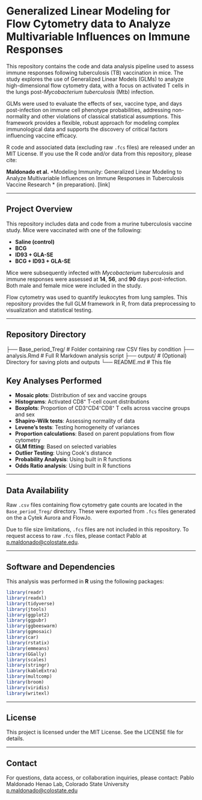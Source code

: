 # Generalized Linear Modeling for Flow Cytometry data to Analyze Multivariable Influences on Immune Responses

This repository contains the code and data analysis pipeline used to assess immune responses following tuberculosis (TB) vaccination in mice. The study explores the use of Generalized Linear Models (GLMs) to analyze high-dimensional flow cytometry data, with a focus on activated T cells in the lungs post-*Mycobacterium tuberculosis* (Mtb) infection.

GLMs were used to evaluate the effects of sex, vaccine type, and days post-infection on immune cell phenotype probabilities, addressing non-normality and other violations of classical statistical assumptions. This framework provides a flexible, robust approach for modeling complex immunological data and supports the discovery of critical factors influencing vaccine efficacy.

R code and associated data (excluding raw `.fcs` files) are released under an MIT License. If you use the R code and/or data from this repository, please cite:

**Maldonado et al.** *Modeling Immunity: Generalized Linear Modeling to Analyze Multivariable Influences on Immune Responses in Tuberculosis Vaccine Research * (in preparation). [link]

---

## Project Overview

This repository includes data and code from a murine tuberculosis vaccine study. Mice were vaccinated with one of the following:

- **Saline (control)**
- **BCG**
- **ID93 + GLA-SE**
- **BCG + ID93 + GLA-SE**

Mice were subsequently infected with *Mycobacterium tuberculosis* and immune responses were assessed at **14**, **56**, and **90** days post-infection. Both male and female mice were included in the study.

Flow cytometry was used to quantify leukocytes from lung samples. This repository provides the full GLM framework in R, from data preprocessing to visualization and statistical testing.

---

## Repository Directory


├── Base_period_Treg/         # Folder containing raw CSV files by condition
├── analysis.Rmd              # Full R Markdown analysis script
├── output/                   # (Optional) Directory for saving plots and outputs
└── README.md                 # This file


## Key Analyses Performed

- **Mosaic plots**: Distribution of sex and vaccine groups  
- **Histograms**: Activated CD8⁺ T-cell count distributions  
- **Boxplots**: Proportion of CD3⁺CD4⁻CD8⁺ T cells across vaccine groups and sex  
- **Shapiro-Wilk tests**: Assessing normality of data  
- **Levene’s tests**: Testing homogeneity of variances  
- **Proportion calculations**: Based on parent populations from flow cytometry
- **GLM fitting**: Based on selected variables 
- **Outlier Testing**: Using Cook's distance 
- **Probability Analysis**: Using built in R functions
- **Odds Ratio analysis**: Using built in R functions

---

## Data Availability

Raw `.csv` files containing flow cytometry gate counts are located in the `Base_period_Treg/` directory. These were exported from `.fcs` files generated on the a Cytek Aurora and FlowJo.

Due to file size limitations, `.fcs` files are not included in this repository. To request access to raw `.fcs` files, please contact Pablo at p.maldonado@colostate.edu.

---

## Software and Dependencies

This analysis was performed in **R** using the following packages:

```r
library(readr)
library(readxl)
library(tidyverse)
library(jtools)
library(ggplot2)
library(ggpubr)
library(ggbeeswarm)
library(ggmosaic)
library(car)
library(rstatix)
library(emmeans)
library(GGally)
library(scales)
library(stringr)
library(kableExtra)
library(multcomp)
library(broom)
library(viridis)
library(writexl)
```
---
## License
This project is licensed under the MIT License. See the LICENSE file for details.

---
## Contact
For questions, data access, or collaboration inquiries, please contact:
Pablo Maldonado
Henao Lab, Colorado State University
p.maldonado@colostate.edu
